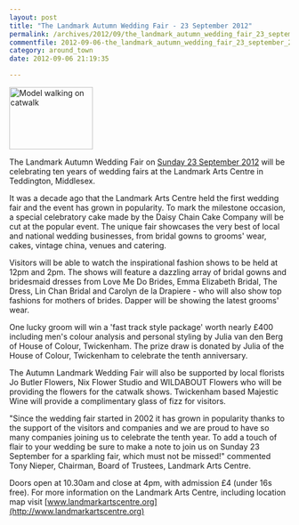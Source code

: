```yaml
---
layout: post
title: "The Landmark Autumn Wedding Fair - 23 September 2012"
permalink: /archives/2012/09/the_landmark_autumn_wedding_fair_23_september_2012.html
commentfile: 2012-09-06-the_landmark_autumn_wedding_fair_23_september_2012
category: around_town
date: 2012-09-06 21:19:35

---
```


<a href="/assets/images/2012/Model-walking-on-catwalk.png" title="See larger version of - Model walking on catwalk"><img src="/assets/images/2012/Model-walking-on-catwalk_thumb.png" width="150" height="112" alt="Model walking on catwalk" class="photo right" /></a>

The Landmark Autumn Wedding Fair on [Sunday 23 September 2012](https://stmargarets.london/event/fair/200705143578) will be celebrating ten years of wedding fairs at the Landmark Arts Centre in Teddington, Middlesex.

It was a decade ago that the Landmark Arts Centre held the first wedding fair and the event has grown in popularity. To mark the milestone occasion, a special celebratory cake made by the Daisy Chain Cake Company will be cut at the popular event. The unique fair showcases the very best of local and national wedding businesses, from bridal gowns to grooms' wear, cakes, vintage china, venues and catering.

Visitors will be able to watch the inspirational fashion shows to be held at 12pm and 2pm. The shows will feature a dazzling array of bridal gowns and bridesmaid dresses from Love Me Do Brides, Emma Elizabeth Bridal, The Dress, Lin Chan Bridal and Carolyn de la Drapiere - who will also show top fashions for mothers of brides. Dapper will be showing the latest grooms' wear.

One lucky groom will win a 'fast track style package' worth nearly £400 including men's colour analysis and personal styling by Julia van den Berg of House of Colour, Twickenham. The prize draw is donated by Julia of the House of Colour, Twickenham to celebrate the tenth anniversary.

The Autumn Landmark Wedding Fair will also be supported by local florists Jo Butler Flowers, Nix Flower Studio and WILDABOUT Flowers who will be providing the flowers for the catwalk shows. Twickenham based Majestic Wine will provide a complimentary glass of fizz for visitors.

"Since the wedding fair started in 2002 it has grown in popularity thanks to the support of the visitors and companies and we are proud to have so many companies joining us to celebrate the tenth year. To add a touch of flair to your wedding be sure to make a note to join us on Sunday 23 September for a sparkling fair, which must not be missed!" commented Tony Nieper, Chairman, Board of Trustees, Landmark Arts Centre.

Doors open at 10.30am and close at 4pm, with admission £4 (under 16s free). For more information on the Landmark Arts Centre, including location map visit [www.landmarkartscentre.org](http://www.landmarkartscentre.org)

